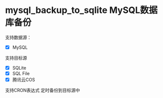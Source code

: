 # mysql_backup_to_sqlite MySQL数据库备份

支持数据源：

- [x] MySQL

支持目标源

- [x] SQLite
- [x] SQL File
- [x] 腾讯云COS

支持CRON表达式 定时备份到目标源中
